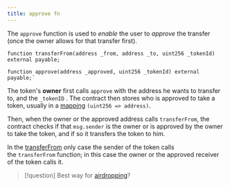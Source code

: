 ```yaml
---
title: approve fn
---
```


The `approve` function is used to _enable_ the user to _approve_ the transfer (once the owner allows for that transfer first).

```solidity
function transferFrom(address _from, address _to, uint256 _tokenId) external payable;

function approve(address _approved, uint256 _tokenId) external payable;`
```

The token's **owner** first calls `approve` with the address he wants to transfer to, and the `_tokenID` . The contract then stores who is approved to take a token, usually in a [mapping](/Knowledge/Web3/solidity/mapping.md) `(uint256 => address)`.

Then, when the owner or the approved address calls `transferFrom`, the contract checks if that `msg.sender` is the owner or is approved by the owner to take the token, and if so it transfers the token to him.

In the [transferFrom](/Knowledge/Web3/solidity/transferFrom.md) only case the sender of the token calls the `transferFrom` function; in this case the owner or the approved receiver of the token calls it.

> [!question] Best way for [airdropping](/airdropping)?
